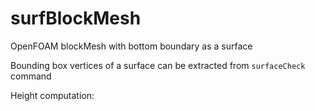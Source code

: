 # surfBlockMesh
OpenFOAM blockMesh with bottom boundary as a surface

Bounding box vertices of a surface can be extracted from `surfaceCheck` command

Height computation: 

